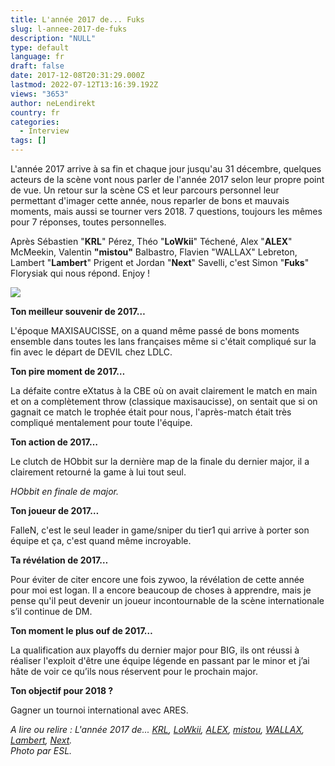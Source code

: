 ```yaml
---
title: L'année 2017 de... Fuks
slug: l-annee-2017-de-fuks
description: "NULL"
type: default
language: fr
draft: false
date: 2017-12-08T20:31:29.000Z
lastmod: 2022-07-12T13:16:39.192Z
views: "3653"
author: neLendirekt
country: fr
categories:
  - Interview
tags: []
---
```

L'année 2017 arrive à sa fin et chaque jour jusqu'au 31 décembre, quelques acteurs de la scène vont nous parler de l'année 2017 selon leur propre point de vue. Un retour sur la scène CS et leur parcours personnel leur permettant d'imager cette année, nous reparler de bons et mauvais moments, mais aussi se tourner vers 2018\. 7 questions, toujours les mêmes pour 7 réponses, toutes personnelles.

Après Sébastien "**KRL**" Pérez, Théo "**LoWkii**" Téchené, Alex "**ALEX**" McMeekin, Valentin **"mistou"** Balbastro, Flavien "WALLAX" Lebreton⁠, Lambert "**Lambert**" Prigent et Jordan "**Next**" Savelli, c'est Simon "**Fuks**" Florysiak qui nous répond. Enjoy !

![](//picture/5a1f566354873/pic.jpg)

**Ton meilleur souvenir de 2017…**

L'époque MAXISAUCISSE, on a quand même passé de bons moments ensemble dans toutes les lans françaises même si c'était compliqué sur la fin avec le départ de DEVIL chez LDLC.

**Ton pire moment de 2017…**

La défaite contre eXtatus à la CBE où on avait clairement le match en main et on a complètement throw (classique maxisaucisse), on sentait que si on gagnait ce match le trophée était pour nous, l'après-match était très compliqué mentalement pour toute l'équipe.

**Ton action de 2017…** 

Le clutch de HObbit sur la dernière map de la finale du dernier major, il a clairement retourné la game à lui tout seul.

_HObbit en finale de major._

**Ton joueur de 2017…** 

FalleN, c'est le seul leader in game/sniper du tier1 qui arrive à porter son équipe et ça, c'est quand même incroyable.

**Ta révélation de 2017…**

Pour éviter de citer encore une fois zywoo, la révélation de cette année pour moi est logan. Il a encore beaucoup de choses à apprendre, mais je pense qu'il peut devenir un joueur incontournable de la scène internationale s’il continue de DM.

**Ton moment le plus ouf de 2017…** 

La qualification aux playoffs du dernier major pour BIG, ils ont réussi à réaliser l'exploit d'être une équipe légende en passant par le minor et j’ai hâte de voir ce qu’ils nous réservent pour le prochain major.

**Ton objectif pour 2018 ?** 

Gagner un tournoi international avec ARES.

_A lire ou relire : L'année 2017 de... [KRL](https://flickshot.fr/fr/lannee-2017-de-krl/&5a21d5d31156b), [LoWkii](https://flickshot.fr/fr/lannee-2017-de-lowkii/&5a22ecf6d09a3), [ALEX](https://flickshot.fr/fr/lannee-2017-de-alex/&5a244901b21cf), [mistou](https://flickshot.fr/fr/lannee-2017-de-mistou/&5a25be0c9da4d),_ [_WALLAX_](https://flickshot.fr/fr/lannee-2017-de-wallax/&5a26dfe5e869b)_,_ _[Lambert](https://flickshot.fr/fr/lannee-2017-de-lambert/&5a2832f161d8a),_ [_Next_](https://flickshot.fr/fr/lannee-2017-de-next/&5a298221de0f1)_._  
_Photo par ESL._
